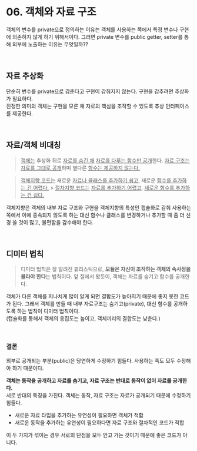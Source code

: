 # 06. 객체와 자료 구조

객체의 변수를 private으로 정의하는 이유는 객체를 사용하는 쪽에서 특정 변수나 구현에 의존하지 않게 하기 위해서이다. 그러면 private 변수를 public getter, setter를 통해 외부에 노출하는 이유는 무엇일까??

<br>

## 자료 추상화

단순히 변수를 private으로 감춘다고 구현이 감춰지지 않는다. 구현을 감추려면 추상화가 필요하다.  
진정한 의미의 객체는 구현을 모른 채 자료의 핵심을 조작할 수 있도록 추상 인터페이스를 제공한다.

<br>

## 자료/객체 비대칭

> <u>객체는</u> 추상화 뒤로 <u>자료를 숨긴 채</u> <u>자료를 다루는 함수만 공개</u>한다.
> <u>자료 구조는</u> <u>자료를 그대로 공개</u>하며 별다른 <u>함수는 제공하지 않는다.</u>

> <u>객체지향 코드는</u> 새로운 <u>자료나 클래스를 추가하기 쉽고</u>, 새로운 <u>함수를 추가하는 건 어렵다.</u> > <u>절차지향 코드는</u> <u>자료를 추가하기 어렵고</u>, <u>새로운 함수를 추가하는 건 쉽다.</u>

객체지향은 객체의 내부 자료 구조와 구현을 객체지향의 특성인 캡슐화로 감춰 사용하는 쪽에서 이에 종속되지 않도록 하는 대신 함수나 클래스를 변경하거나 추가할 때 좀 더 신경 쓸 것이 많고, 불편함을 감수해야 한다.

<br>

## 디미터 법칙

> 디미터 법칙은 잘 알려진 휴리스틱으로, **모듈은 자신이 조작하는 객체의 속사정을 몰라야 한다**는 법칙이다.
> 앞 절에서 봤듯이, 객체는 자료를 숨기고 함수를 공개한다.

객체가 다른 객체를 지나치게 많이 알게 되면 결합도가 높아지기 때문에 좋지 못한 코드가 된다. 그래서 객체를 만들 때 내부 자료구조는 숨기고(private), 대신 함수를 공개하도록 하는 법칙이 디미터 법칙이다.  
(캡슐화를 통해서 객체의 응집도는 높이고, 객체끼리의 결합도는 낮춘다.)

<br>

### 결론

외부로 공개되는 부분(public)은 당연하게 수정하기 힘들다. 사용하는 쪽도 모두 수정해야 하기 때문이다.

**객체는 동작을 공개하고 자료를 숨기고, 자료 구조는 반대로 동작이 없이 자료를 공개한다.**  
서로 반대의 특징을 가진다. 객체는 동작, 자료 구조는 자료가 공개되기 때문에 수정하기 힘들다.

- 새로운 자료 타입을 추가하는 유연성이 필요하면 객체가 적합
- 새로운 동작을 추가하는 유연성이 필요하다면 자료 구조와 절차적인 코드가 적합

이 두 가지가 섞이는 경우 서로의 단점을 모두 안고 가는 것이기 때문에 좋은 코드가 아니다.
